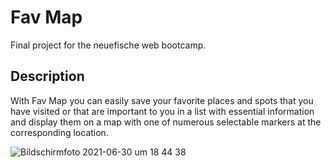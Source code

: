 # Fav Map

Final project for the neuefische web bootcamp.

## Description

With Fav Map you can easily save your favorite places and spots that you have visited or that are important to you in a list with essential information and display them on a map with one of numerous selectable markers at the corresponding location.

![Bildschirmfoto 2021-06-30 um 18 44 38](https://user-images.githubusercontent.com/82392602/124915858-4e14d580-dff2-11eb-8528-93b04689c4fd.png)

